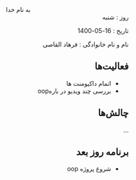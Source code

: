 <div dir="rtl" align="center">
به نام خدا
</div>
<div dir="rtl" align="right">
روز : شنبه  

تاریخ : 16-05-1400 

  نام و نام خانوادگی : فرهاد القاصی

## فعالیت‌ها 
*  اتمام داکیومنت ها
* بررسی چند ویدیو در بارهoop
## چالش‌ها
...
## برنامه روز بعد
* شروع پروژه oop
</div>

